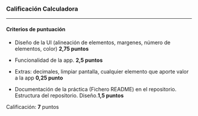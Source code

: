 ### Calificación Calculadora
---

#### Criterios de puntuación
* Diseño de la UI (alineación de elementos, margenes, número de elementos, color) **2,75 puntos**

* Funcionalidad de la app. **2,5 puntos**

* Extras: decimales, limpiar pantalla, cualquier elemento que aporte valor a la app **0,25 punto**

* Documentación de la práctica (Fichero README) en el repositorio. Estructura del repositorio. Diseño.**1,5 puntos**


Calificación: **7** puntos

